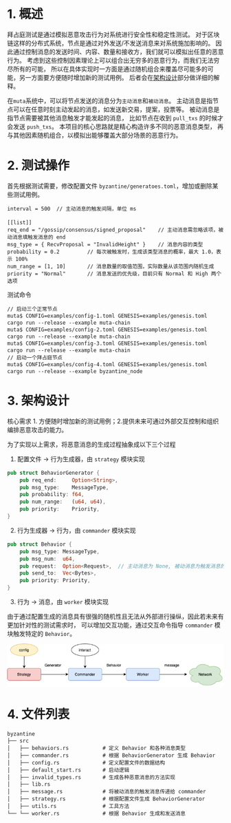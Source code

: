 # 1. 概述

拜占庭测试是通过模拟恶意攻击行为对系统进行安全性和稳定性测试。
对于区块链这样的分布式系统，节点是通过对外发送/不发送消息来对系统施加影响的。
因此通过控制消息的发送时间、内容、数量和接收方，我们就可以模拟出任意的恶意行为。
考虑到这些控制因素理论上可以组合出无穷多的恶意行为，而我们无法穷尽所有的可能，
所以在具体实现时一方面是通过随机组合来覆盖尽可能多的可能，另一方面要方便随时增加新的测试用例。
后者会在[架构设计](#3-架构设计)部分做详细的解释。

在`muta`系统中，可以将节点发送的消息分为`主动消息`和`被动消息`。
主动消息是指节点可以在任意时刻主动发起的消息，如发送新交易，提案，投票等。
被动消息是指节点需要被其他消息触发才能发起的消息，
比如节点在收到 `pull_txs` 的时候才会发送 `push_txs`。
本项目的核心思路就是精心构造许多不同的恶意消息类型，
再与其他因素随机组合，以模拟出能够覆盖大部分场景的恶意行为。

# 2. 测试操作

首先根据测试需要，修改配置文件 `byzantine/generatoes.toml`，增加或删除某些测试用例。
```
interval = 500  // 主动消息的触发间隔，单位 ms

[[list]]
req_end = "/gossip/consensus/signed_proposal"    // 主动消息需忽略该项，被动消息填触发消息的 end
msg_type = { RecvProposal = "InvalidHeight" }    // 消息内容的类型
probability = 0.2         // 每次被触发时，生成该类型消息的概率，最大 1.0，表示 100%
num_range = [1, 10]       // 消息数量的取值范围，实际数量从该范围内随机生成
priority = "Normal"       // 消息发送的优先级，目前只有 Normal 和 High 两个选项
```
测试命令
```
// 启动三个正常节点
muta$ CONFIG=examples/config-1.toml GENESIS=examples/genesis.toml cargo run --release --example muta-chain
muta$ CONFIG=examples/config-2.toml GENESIS=examples/genesis.toml cargo run --release --example muta-chain
muta$ CONFIG=examples/config-3.toml GENESIS=examples/genesis.toml cargo run --release --example muta-chain
// 启动一个拜占庭节点
muta$ CONFIG=examples/config-4.toml GENESIS=examples/genesis.toml cargo run --release --example byzantine_node
```

# 3. 架构设计

核心需求 1. 方便随时增加新的测试用例；2.提供未来可通过外部交互控制和组织编排恶意攻击的能力。

为了实现以上需求，将恶意消息的生成过程抽象成以下三个过程

1. 配置文件 -> 行为生成器，由 `strategy` 模块实现
```rust
pub struct BehaviorGenerator {
    pub req_end:     Option<String>,  
    pub msg_type:    MessageType,
    pub probability: f64,   
    pub num_range:   (u64, u64),
    pub priority:    Priority,
}
```

2. 行为生成器 -> 行为，由 `commander` 模块实现
```rust
pub struct Behavior {
    pub msg_type: MessageType,
    pub msg_num:  u64,
    pub request:  Option<Request>,  // 主动消息为 None, 被动消息为触发消息的内容
    pub send_to:  Vec<Bytes>,
    pub priority: Priority,
}
```

3. 行为 -> 消息，由 `worker` 模块实现

由于通过配置生成的消息具有很强的随机性且无法从外部进行操纵，因此若未来有更加针对性的测试需求时，
可以增加交互功能，通过交互命令指导 `commander` 模块触发特定的 `Behavior`。

![image](./resource/structure.png)

# 4. 文件列表
```
byzantine
├── src
│   ├── behaviors.rs           # 定义 Behavior 和各种消息类型
│   ├── commander.rs           # 根据 BehaviorGenerator 生成 Behavior
│   ├── config.rs              # 定义配置文件的数据结构
│   ├── default_start.rs       # 启动逻辑
│   ├── invalid_types.rs       # 生成各种恶意消息的方法实现
│   ├── lib.rs                 
│   ├── message.rs             # 将被动消息的触发消息传递给 commander
│   ├── strategy.rs            # 根据配置文件生成 BehaviorGenerator
│   ├── utils.rs               # 工具方法
└── └── worker.rs              # 根据 Behavior 生成和发送消息
```

